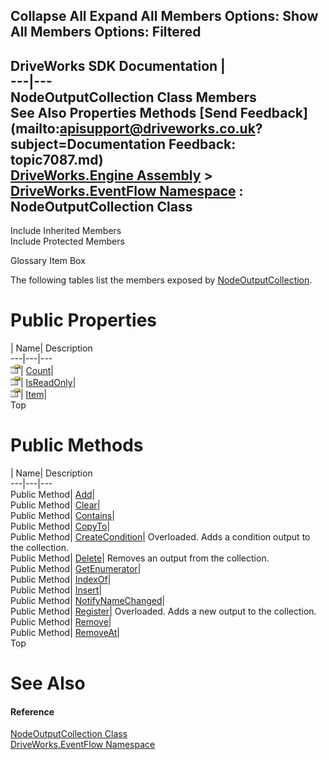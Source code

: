 Collapse All Expand All Members Options: Show All  Members Options: Filtered   
---  
DriveWorks SDK Documentation  |   
---|---  
NodeOutputCollection Class Members   
See Also Properties Methods [Send Feedback](mailto:apisupport@driveworks.co.uk?subject=Documentation Feedback: topic7087.md)  
[DriveWorks.Engine Assembly](topic2156.md) > [DriveWorks.EventFlow Namespace](topic6871.md) : NodeOutputCollection Class  
---  
  
Include Inherited Members    
Include Protected Members  


Glossary Item Box

The following tables list the members exposed by [NodeOutputCollection](topic7087.md).

# Public Properties

| Name| Description  
---|---|---  
![Public Property](dotnetimages/publicProperty.gif)| [Count](topic7110.md)|   
![Public Property](dotnetimages/publicProperty.gif)| [IsReadOnly](topic7111.md)|   
![Public Property](dotnetimages/publicProperty.gif)| [Item](topic7112.md)|   
Top

# Public Methods

| Name| Description  
---|---|---  
Public Method| [Add](topic7093.md)|   
Public Method| [Clear](topic7094.md)|   
Public Method| [Contains](topic7095.md)|   
Public Method| [CopyTo](topic7096.md)|   
Public Method| [CreateCondition](topic7097.md)| Overloaded. Adds a condition output to the collection.   
Public Method| [Delete](topic7100.md)| Removes an output from the collection.   
Public Method| [GetEnumerator](topic7101.md)|   
Public Method| [IndexOf](topic7102.md)|   
Public Method| [Insert](topic7103.md)|   
Public Method| [NotifyNameChanged](topic7104.md)|   
Public Method| [Register](topic7105.md)| Overloaded. Adds a new output to the collection.   
Public Method| [Remove](topic7108.md)|   
Public Method| [RemoveAt](topic7109.md)|   
Top

# See Also

#### Reference

[NodeOutputCollection Class](topic7087.md)   
[DriveWorks.EventFlow Namespace](topic6871.md)


